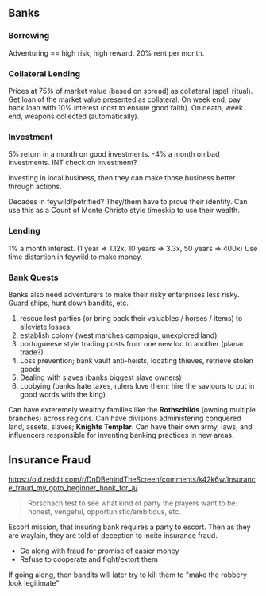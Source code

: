## Banks

### Borrowing
Adventuring == high risk, high reward.
20% rent per month.

### Collateral Lending
Prices at 75% of market value (based on spread) as collateral (spell ritual).
Get loan of the market value presented as collateral.
On week end, pay back loan with 10% interest (cost to ensure good faith).
On death, week end, weapons collected (automatically).

### Investment
5% return in a month on good investments.
-4% a month on bad investments.
INT check on investment?

Investing in local business, then they can make those business better through actions.

Decades in feywild/petrified? They/them have to prove their identity.
Can use this as a Count of Monte Christo style timeskip to use their wealth.

### Lending
1% a month interest. (1 year => 1.12x, 10 years => 3.3x, 50 years => 400x)
Use time distortion in feywild to make money.

### Bank Quests
Banks also need adventurers to make their risky enterprises less risky. Guard ships, hunt down bandits, etc.
1. rescue lost parties (or bring back their valuables / horses / items) to alleviate losses.
2. establish colony (west marches campaign, unexplored land)
3. portugueese style trading posts from one new loc to another (planar trade?)
4. Loss prevention; bank vault anti-heists, locating thieves, retrieve stolen goods
5. Dealing with slaves (banks biggest slave owners)
6. Lobbying (banks hate taxes, rulers love them; hire the saviours to put in good words with the king)

Can have exteremely wealthy families like the **Rothschilds** (owning multiple branches) across regions.
Can have divisions administering conquered land, assets, slaves; **Knights Templar**. Can have their own army, laws, and influencers responsible for inventing banking practices in new areas.

## Insurance Fraud
https://old.reddit.com/r/DnDBehindTheScreen/comments/k42k6w/insurance_fraud_my_goto_beginner_hook_for_a/
> Rorschach test to see what kind of party the players want to be: honest, vengeful, opportunistic/ambitious, etc.

Escort mission, that insuring bank requires a party to escort.
Then as they are waylain, they are told of deception to incite insurance fraud.
- Go along with fraud for promise of easier money
- Refuse to cooperate and fight/extort them

If going along, then bandits will later try to kill them to "make the robbery look legitimate"
